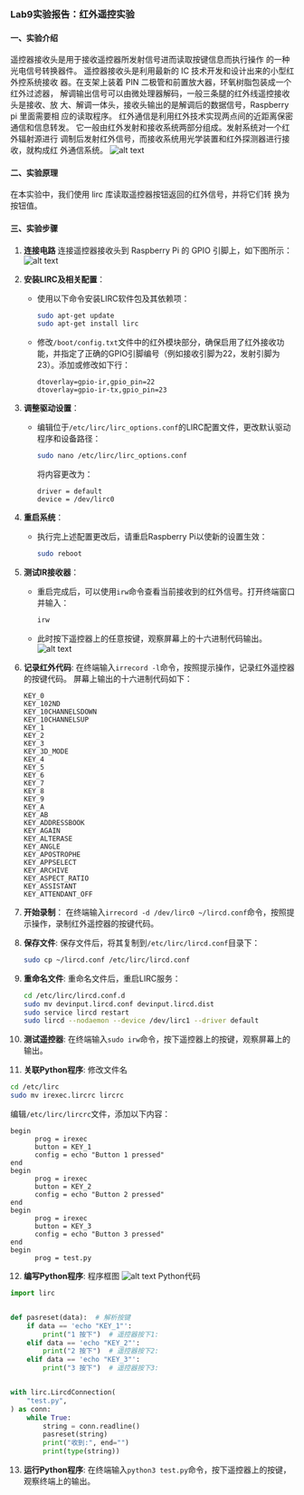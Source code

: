 ### Lab9实验报告：红外遥控实验

#### 一、实验介绍
遥控器接收头是用于接收遥控器所发射信号进而读取按键信息而执行操作
的一种光电信号转换器件。
遥控器接收头是利用最新的 IC 技术开发和设计出来的小型红外控系统接收
器。在支架上装着 PIN 二极管和前置放大器，环氧树脂包装成一个红外过滤器，
解调输出信号可以由微处理器解码，一般三条腿的红外线遥控接收头是接收、放
大、解调一体头，接收头输出的是解调后的数据信号，Raspberry pi 里面需要相
应的读取程序。
红外通信是利用红外技术实现两点间的近距离保密通信和信息转发。
它一般由红外发射和接收系统两部分组成。发射系统对一个红外辐射源进行
调制后发射红外信号，而接收系统用光学装置和红外探测器进行接收，就构成红
外通信系统。
![alt text](images/image-15.png)

#### 二、实验原理
在本实验中，我们使用 lirc 库读取遥控器按钮返回的红外信号，并将它们转
换为按钮值。
#### 三、实验步骤
1. **连接电路**
   连接遥控器接收头到 Raspberry Pi 的 GPIO 引脚上，如下图所示：![alt text](images/image-16.png)
2. **安装LIRC及相关配置**：
   - 使用以下命令安装LIRC软件包及其依赖项：
     ```bash
     sudo apt-get update
     sudo apt-get install lirc
     ```
   - 修改`/boot/config.txt`文件中的红外模块部分，确保启用了红外接收功能，并指定了正确的GPIO引脚编号（例如接收引脚为22，发射引脚为23）。添加或修改如下行：
     ```text
     dtoverlay=gpio-ir,gpio_pin=22
     dtoverlay=gpio-ir-tx,gpio_pin=23
     ```

3. **调整驱动设置**：
   - 编辑位于`/etc/lirc/lirc_options.conf`的LIRC配置文件，更改默认驱动程序和设备路径：
     ```bash
     sudo nano /etc/lirc/lirc_options.conf
     ```
     将内容更改为：
     ```text
     driver = default
     device = /dev/lirc0
     ```

4. **重启系统**：
   - 执行完上述配置更改后，请重启Raspberry Pi以使新的设置生效：
     ```bash
     sudo reboot
     ```

5. **测试IR接收器**：
   - 重启完成后，可以使用`irw`命令查看当前接收到的红外信号。打开终端窗口并输入：
     ```bash
     irw
     ```
   - 此时按下遥控器上的任意按键，观察屏幕上的十六进制代码输出。![alt text](images/image-17.png)
6. **记录红外代码**:
   在终端输入`irrecord -l`命令，按照提示操作，记录红外遥控器的按键代码。
   屏幕上输出的十六进制代码如下：
   ```text
   KEY_0
   KEY_102ND
   KEY_10CHANNELSDOWN
   KEY_10CHANNELSUP
   KEY_1
   KEY_2
   KEY_3
   KEY_3D_MODE
   KEY_4
   KEY_5
   KEY_6
   KEY_7
   KEY_8
   KEY_9
   KEY_A
   KEY_AB
   KEY_ADDRESSBOOK
   KEY_AGAIN
   KEY_ALTERASE
   KEY_ANGLE
   KEY_APOSTROPHE
   KEY_APPSELECT
   KEY_ARCHIVE
   KEY_ASPECT_RATIO
   KEY_ASSISTANT
   KEY_ATTENDANT_OFF
   ```

7. **开始录制**：
   在终端输入`irrecord -d /dev/lirc0 ~/lircd.conf`命令，按照提示操作，录制红外遥控器的按键代码。

8. **保存文件**:
   保存文件后，将其复制到`/etc/lirc/lircd.conf`目录下：
   ```bash
   sudo cp ~/lircd.conf /etc/lirc/lircd.conf
   ```
9. **重命名文件**:
   重命名文件后，重启LIRC服务：
   ```bash
   cd /etc/lirc/lircd.conf.d
   sudo mv devinput.lircd.conf devinput.lircd.dist
   sudo service lircd restart
   sudo lircd --nodaemon --device /dev/lirc1 --driver default
   ```
10. **测试遥控器**:
    在终端输入`sudo irw`命令，按下遥控器上的按键，观察屏幕上的输出。

11. **关联Python程序**:
    修改文件名
   ```bash
   cd /etc/lirc
   sudo mv irexec.lircrc lircrc
   ```
   编辑`/etc/lirc/lircrc`文件，添加以下内容：
   ```text
   begin
         prog = irexec
         button = KEY_1
         config = echo "Button 1 pressed"
   end
   begin
         prog = irexec
         button = KEY_2
         config = echo "Button 2 pressed"
   end
   begin
         prog = irexec
         button = KEY_3
         config = echo "Button 3 pressed"
   end
   begin
         prog = test.py
   ```
12. **编写Python程序**:
程序框图
![alt text](image-7.png)
Python代码
```python
import lirc


def pasreset(data):  # 解析按键
    if data == 'echo "KEY_1"':
        print("1 按下")  # 遥控器按下1:
    elif data == 'echo "KEY_2"':
        print("2 按下")  # 遥控器按下2:
    elif data == 'echo "KEY_3"':
        print("3 按下")  # 遥控器按下3:


with lirc.LircdConnection(
    "test.py",
) as conn:
    while True:
        string = conn.readline()
        pasreset(string)
        print("收到:", end="")
        print(type(string))
```

13. **运行Python程序**:
    在终端输入`python3 test.py`命令，按下遥控器上的按键，观察终端上的输出。